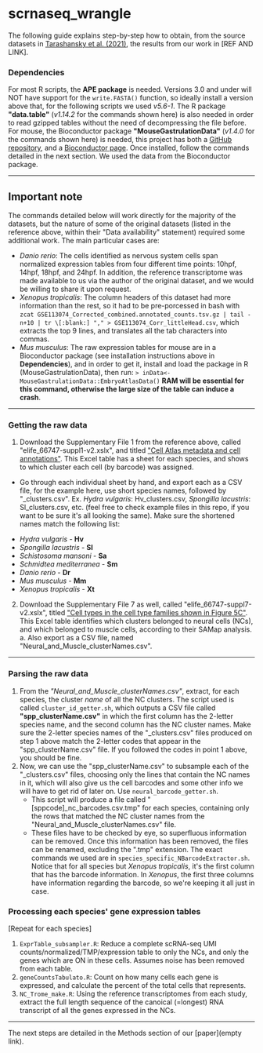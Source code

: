# scrnaseq_wrangle
The following guide explains step-by-step how to obtain, from the source datasets in [Tarashansky et al. (2021)](https://elifesciences.org/articles/66747), the results from our work in [REF AND LINK].

### Dependencies
For most R scripts, the **APE package** is needed. Versions 3.0 and under will NOT have support for the ```write.FASTA()``` function, so ideally install a version above that, for the following scripts we used _v5.6-1_.
The R package **"data.table"** (_v1.14.2_ for the commands shown here) is also needed in order to read gzipped tables without the need of decompressing the file before.
For mouse, the Bioconductor package **"MouseGastrulationData"** (_v1.4.0_ for the commands shown here) is needed, this project has both a [GitHub repository](https://github.com/MarioniLab/EmbryoTimecourse2018), and a [Bioconductor page](https://bioconductor.org/packages/release/data/experiment/html/MouseGastrulationData.html). Once installed, follow the commands detailed in the next section. We used the data from the Bioconductor package.
***
## Important note
The commands detailed below will work directly for the majority of the datasets, but the nature of some of the original datasets (listed in the reference above, within their "Data availability" statement) required some additional work. The main particular cases are:
- _Danio rerio_: The cells identified as nervous system cells span normalized expression tables from four different time points: 10hpf, 14hpf, 18hpf, and 24hpf. In addition, the reference transcriptome was made available to us via the author of the original dataset, and we would be willing to share it upon request.
- _Xenopus tropicalis_: The column headers of this dataset had more information than the rest, so it had to be pre-porcessed in bash with ```zcat GSE113074_Corrected_combined.annotated_counts.tsv.gz | tail -n+10 | tr \[:blank:] "," > GSE113074_Corr_littleHead.csv```, which extracts the top 9 lines, and translates all the tab characters into commas.
- _Mus musculus_: The raw expression tables for mouse are in a Bioconductor package (see installation instructions above in **Dependencies**), and in order to get it, install and load the package in R (MouseGastrulationData), then run: ```> inData<-MouseGastrulationData::EmbryoAtlasData()``` **RAM will be essential for this command, otherwise the large size of the table can induce a crash**.
***
### Getting the raw data
1. Download the Supplementary File 1 from the reference above, called "elife_66747-suppl1-v2.xslx", and titled ["Cell Atlas metadata and cell annotations"](https://cdn.elifesciences.org/articles/66747/elife-66747-supp1-v2.xlsx). This Excel table has a sheet for each species, and shows to which cluster each cell (by barcode) was assigned.

* Go through each individual sheet by hand, and export each as a CSV file, for the example here, use short species names, followed by "\_clusters.csv". Ex. _Hydra vulgaris_:    Hv_clusters.csv, _Spongilla lacustris_: Sl_clusters.csv, etc. (feel free to check example files in this repo, if you want to be sure it's all looking the same). Make sure the shortened names match the following list:
- _Hydra vulgaris_ - **Hv**
- _Spongilla lacustris_ - **Sl**
- _Schistosoma mansoni_ - **Sa**
- _Schmidtea mediterranea_ - **Sm**
- _Danio rerio_ - **Dr**
- _Mus musculus_ - **Mm**
- _Xenopus tropicalis_ - **Xt**
2. Download the Supplementary File 7 as well, called "elife_66747-suppl7-v2.xslx", titled ["Cell types in the cell type families shown in Figure 5C"](https://cdn.elifesciences.org/articles/66747/elife-66747-supp7-v2.xlsx). This Excel table identifies which clusters belonged to neural cells (NCs), and which belonged to muscle cells, according to their SAMap analysis.
  a. Also export as a CSV file, named "Neural_and_Muscle_clusterNames.csv".
***
### Parsing the raw data
1. From the _"Neural_and_Muscle_clusterNames.csv"_, extract, for each species, the cluster _name_ of all the NC clusters. The script used is called ```cluster_id_getter.sh```, which outputs a CSV file called __"spp_clusterName.csv"__ in which the first column has the 2-letter species name, and the second column has the NC cluster names. Make sure the 2-letter species names of the "\_clusters.csv" files produced on step 1 above match the 2-letter codes that appear in the "spp_clusterName.csv" file. If you followed the codes in point 1 above, you should be fine.
2. Now, we can use the "spp_clusterName.csv" to subsample each of the "\_clusters.csv" files, choosing only the lines that contain the NC names in it, which will also give us the cell barcodes and some other info we will have to get rid of later on. Use ```neural_barcode_getter.sh```.
   * This script will produce a file called "[sppcode]\_nc\_barcodes.csv.tmp" for each species, containing only the rows that matched the NC cluster names from the "Neural_and_Muscle_clusterNames.csv" file.
   * These files have to be checked by eye, so superfluous information can be removed. Once this information has been removed, the files can be renamed, excluding the ".tmp" extension. The exact commands we used are in ```species_specific_NBarcodeExtractor.sh```. Notice that for all species but _Xenopus tropicalis_, it's the first column that has the barcode information. In _Xenopus_, the first three columns have information regarding the barcode, so we're keeping it all just in case.
### Processing each species' gene expression tables
[Repeat for each species]
 1. ```ExprTable_subsampler.R```: Reduce a complete scRNA-seq UMI counts/normalized/TMP/expression table to only the NCs, and only the genes which are ON in these cells. Assumes noise has been removed from each table.
 2. ```geneCountsTabulato.R```: Count on how many cells each gene is expressed, and calculate the percent of the total cells that represents.
 3. ```NC_Trome_make.R```: Using the reference transcriptomes from each study, extract the full length sequence of the canoical (=longest) RNA transcript of all the genes expressed in the NCs.
***
The next steps are detailed in the Methods section of our [paper](empty link).